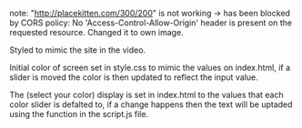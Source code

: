 note: "http://placekitten.com/300/200" is not working -> has been blocked by CORS policy: No 'Access-Control-Allow-Origin' header is present on the requested resource.
Changed it to own image.

Styled to mimic the site in the video.

Initial color of screen set in style.css to mimic the values on index.html, if a slider is moved the color is then updated to reflect the input value.

The (select your color) display is set in index.html to the values that each color slider is defalted to, if a change happens then the text will be uptaded using the function in the script.js file.
